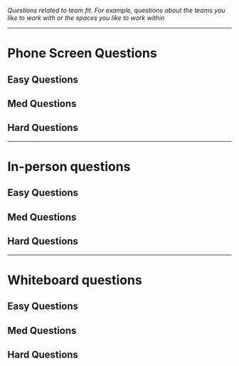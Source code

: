 *Questions related to team fit.  For example, questions about the teams you like to work with or the spaces you like to work within*

---

# Phone Screen Questions

## Easy Questions

## Med Questions

## Hard Questions

---

# In-person questions

## Easy Questions

## Med Questions

## Hard Questions

---

# Whiteboard questions

## Easy Questions

## Med Questions

## Hard Questions
